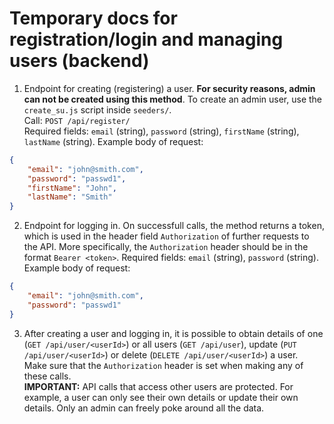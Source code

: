 # Temporary docs for registration/login and managing users (backend)
1. Endpoint for creating (registering) a user. **For security reasons, admin can not be created using this method**. To create an admin user, use the `create_su.js` script inside `seeders/`.  
Call: `POST /api/register/`  
Required fields: `email` (string), `password` (string), `firstName` (string), `lastName` (string).
Example body of request: 
```json
{
	"email": "john@smith.com",
	"password": "passwd1",
	"firstName": "John",
	"lastName": "Smith"
}
```
2. Endpoint for logging in. On successfull calls, the method returns a token, which is used in the header field `Authorization` of further requests to the API. More specifically, the `Authorization` header should be in the format `Bearer <token>`.
Required fields: `email` (string), `password` (string).
Example body of request:
```json
{
	"email": "john@smith.com",
	"password": "passwd1"
}
```
3. After creating a user and logging in, it is possible to obtain details of one (`GET /api/user/<userId>`) or all users (`GET /api/user`), update (`PUT /api/user/<userId>`) or delete (`DELETE /api/user/<userId>`) a user.  
Make sure that the `Authorization` header is set when making any of these calls.  
**IMPORTANT:** API calls that access other users are protected. For example, a user can only see their own details or update their own details. Only an admin can freely poke around all the data.